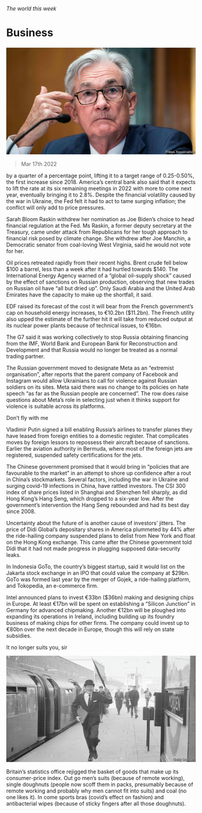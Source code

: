 ###### The world this week

# Business 

#####  

![image](images/20220319_wwp501.jpg) 

> Mar 17th 2022 

 by a quarter of a percentage point, lifting it to a target range of 0.25-0.50%, the first increase since 2018. America’s central bank also said that it expects to lift the rate at its six remaining meetings in 2022 with more to come next year, eventually bringing it to 2.8%. Despite the financial volatility caused by the war in Ukraine, the Fed felt it had to act to tame surging inflation; the conflict will only add to price pressures.


Sarah Bloom Raskin withdrew her nomination as Joe Biden’s choice to head financial regulation at the Fed. Ms Raskin, a former deputy secretary at the Treasury, came under attack from Republicans for her tough approach to financial risk posed by climate change. She withdrew after Joe Manchin, a Democratic senator from coal-loving West Virginia, said he would not vote for her.

Oil prices retreated rapidly from their recent highs. Brent crude fell below $100 a barrel, less than a week after it had hurtled towards $140. The International Energy Agency warned of a “global oil-supply shock” caused by the effect of sanctions on Russian production, observing that new trades on Russian oil have “all but dried up”. Only Saudi Arabia and the United Arab Emirates have the capacity to make up the shortfall, it said.

EDF raised its forecast of the cost it will bear from the French government’s cap on household energy increases, to €10.2bn ($11.2bn). The French utility also upped the estimate of the further hit it will take from reduced output at its nuclear power plants because of technical issues, to €16bn.

The G7 said it was working collectively to stop Russia obtaining financing from the IMF, World Bank and European Bank for Reconstruction and Development and that Russia would no longer be treated as a normal trading partner.

The Russian government moved to designate Meta as an “extremist organisation”, after reports that the parent company of Facebook and Instagram would allow Ukrainians to call for violence against Russian soldiers on its sites. Meta said there was no change to its policies on hate speech “as far as the Russian people are concerned”. The row does raise questions about Meta’s role in selecting just when it thinks support for violence is suitable across its platforms.

Don’t fly with me

Vladimir Putin signed a bill enabling Russia’s airlines to transfer planes they have leased from foreign entities to a domestic register. That complicates moves by foreign lessors to repossess their aircraft because of sanctions. Earlier the aviation authority in Bermuda, where most of the foreign jets are registered, suspended safety certifications for the jets.

The Chinese government promised that it would bring in “policies that are favourable to the market” in an attempt to shore up confidence after a rout in China’s stockmarkets. Several factors, including the war in Ukraine and surging covid-19 infections in China, have rattled investors. The CSI 300 index of share prices listed in Shanghai and Shenzhen fell sharply, as did Hong Kong’s Hang Seng, which dropped to a six-year low. After the government’s intervention the Hang Seng rebounded and had its best day since 2008.

Uncertainty about the future of  is another cause of investors’ jitters. The price of Didi  Global’s depositary shares in America plummeted by 44% after the ride-hailing company suspended plans to delist from New York and float on the Hong Kong exchange. This came after the Chinese government told Didi that it had not made progress in plugging supposed data-security leaks.

In Indonesia GoTo, the country’s biggest startup, said it would list on the Jakarta stock exchange in an IPO that could value the company at $29bn. GoTo was formed last year by the merger of Gojek, a ride-hailing platform, and Tokopedia, an e-commerce firm.

Intel announced plans to invest €33bn ($36bn) making and designing chips in Europe. At least €17bn will be spent on establishing a “Silicon Junction” in Germany for advanced chipmaking. Another €12bn will be ploughed into expanding its operations in Ireland, including building up its foundry business of making chips for other firms. The company could invest up to €80bn over the next decade in Europe, though this will rely on state subsidies.

It no longer suits you, sir

![image](images/20220319_WWP002_0.jpg) 


Britain’s statistics office rejigged the basket of goods that make up its consumer-price index. Out go men’s suits (because of remote working), single doughnuts (people now scoff them in packs, presumably because of remote working and probably why men cannot fit into suits) and coal (no one likes it). In come sports bras (covid’s effect on fashion) and antibacterial wipes (because of sticky fingers after all those doughnuts).


